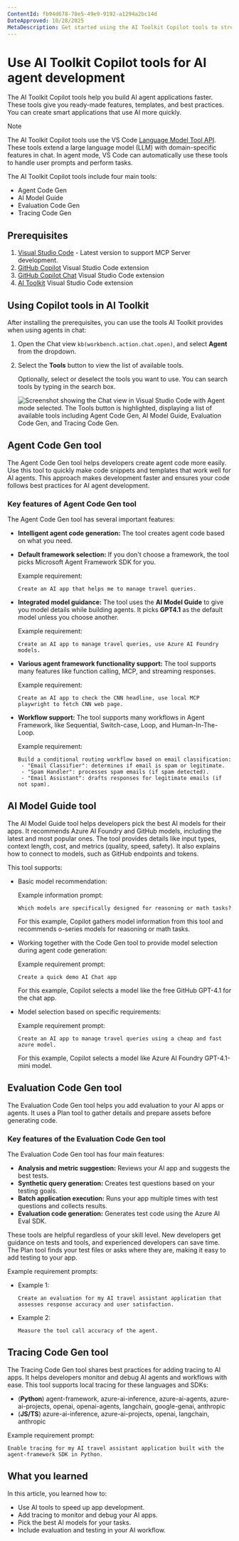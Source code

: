 ```yaml
---
ContentId: fb94d678-70e5-49e9-9192-a1294a2bc14d
DateApproved: 10/28/2025
MetaDescription: Get started using the AI Toolkit Copilot tools to streamline and enhance the development of AI agent applications.
---
```

# Use AI Toolkit Copilot tools for AI agent development

The AI Toolkit Copilot tools help you build AI agent applications faster. These tools give you ready-made features, templates, and best practices. You can create smart applications that use AI more quickly.

> [!NOTE]
> The AI Toolkit Copilot tools use the VS Code [Language Model Tool API](/api/extension-guides/ai/tools.md). These tools extend a large language model (LLM) with domain-specific features in chat. In agent mode, VS Code can automatically use these tools to handle user prompts and perform tasks.

The AI Toolkit Copilot tools include four main tools:

- Agent Code Gen
- AI Model Guide
- Evaluation Code Gen
- Tracing Code Gen

## Prerequisites

1. [Visual Studio Code](/download) - Latest version to support MCP Server development.
1. [GitHub Copilot](https://marketplace.visualstudio.com/items?itemName=GitHub.copilot) Visual Studio Code extension
1. [GitHub Copilot Chat](https://marketplace.visualstudio.com/items?itemName=GitHub.copilot-chat) Visual Studio Code extension
1. [AI Toolkit](https://marketplace.visualstudio.com/items?itemName=ms-ai.vscode-ai-toolkit) Visual Studio Code extension

## Using Copilot tools in AI Toolkit

After installing the prerequisites, you can use the tools AI Toolkit provides when using agents in chat:

1. Open the Chat view `kb(workbench.action.chat.open)`, and select **Agent** from the dropdown.

1. Select the **Tools** button to view the list of available tools.

    Optionally, select or deselect the tools you want to use. You can search tools by typing in the search box.

    ![Screenshot showing the Chat view in Visual Studio Code with Agent mode selected. The Tools button is highlighted, displaying a list of available tools including Agent Code Gen, AI Model Guide, Evaluation Code Gen, and Tracing Code Gen.](./images/copilottools/select-tools.png)

## Agent Code Gen tool

The Agent Code Gen tool helps developers create agent code more easily. Use this tool to quickly make code snippets and templates that work well for AI agents. This approach makes development faster and ensures your code follows best practices for AI agent development.

### Key features of Agent Code Gen tool

The Agent Code Gen tool has several important features:

- **Intelligent agent code generation:** The tool creates agent code based on what you need.
- **Default framework selection:** If you don't choose a framework, the tool picks Microsoft Agent Framework SDK for you.

    Example requirement:

    ```text
    Create an AI app that helps me to manage travel queries.
    ```

- **Integrated model guidance:** The tool uses the **AI Model Guide** to give you model details while building agents. It picks **GPT4.1** as the default model unless you choose another.

    Example requirement:

    ```text
    Create an AI app to manage travel queries, use Azure AI Foundry models.
    ```

- **Various agent framework functionality support:** The tool supports many features like function calling, MCP, and streaming responses.

    Example requirement:

    ```text
    Create an AI app to check the CNN headline, use local MCP playwright to fetch CNN web page.
    ```

- **Workflow support:** The tool supports many workflows in Agent Framework, like Sequential, Switch-case, Loop, and Human-In-The-Loop.

    Example requirement:

    ```text
    Build a conditional routing workflow based on email classification:
     - "Email Classifier": determines if email is spam or legitimate.
     - "Spam Handler": processes spam emails (if spam detected).
     - "Email Assistant": drafts responses for legitimate emails (if not spam).
    ```

## AI Model Guide tool

The AI Model Guide tool helps developers pick the best AI models for their apps. It recommends Azure AI Foundry and GitHub models, including the latest and most popular ones. The tool provides details like input types, context length, cost, and metrics (quality, speed, safety). It also explains how to connect to models, such as GitHub endpoints and tokens.

This tool supports:

- Basic model recommendation:

    Example information prompt:

    ```text
    Which models are specifically designed for reasoning or math tasks?
    ```

    For this example, Copilot gathers model information from this tool and recommends o-series models for reasoning or math tasks.

- Working together with the Code Gen tool to provide model selection during agent code generation:

    Example requirement prompt:

    ```text
    Create a quick demo AI Chat app
    ```

    For this example, Copilot selects a model like the free GitHub GPT-4.1 for the chat app.

- Model selection based on specific requirements:

    Example requirement prompt:

    ```text
    Create an AI app to manage travel queries using a cheap and fast azure model.
    ```

    For this example, Copilot selects a model like Azure AI Foundry GPT-4.1-mini model.

## Evaluation Code Gen tool

The Evaluation Code Gen tool helps you add evaluation to your AI apps or agents. It uses a Plan tool to gather details and prepare assets before generating code.

### Key features of the Evaluation Code Gen tool

The Evaluation Code Gen tool has four main features:

- **Analysis and metric suggestion:** Reviews your AI app and suggests the best tests.
- **Synthetic query generation:** Creates test questions based on your testing goals.
- **Batch application execution:** Runs your app multiple times with test questions and collects results.
- **Evaluation code generation:** Generates test code using the Azure AI Eval SDK.

These tools are helpful regardless of your skill level. New developers get guidance on tests and tools, and experienced developers can save time. The Plan tool finds your test files or asks where they are, making it easy to add testing to your app.

Example requirement prompts:

- Example 1:

    ```text
    Create an evaluation for my AI travel assistant application that assesses response accuracy and user satisfaction.
    ```

- Example 2:

    ```text
    Measure the tool call accuracy of the agent.
    ```

## Tracing Code Gen tool

The Tracing Code Gen tool shares best practices for adding tracing to AI apps. It helps developers monitor and debug AI agents and workflows with ease.
This tool supports local tracing for these languages and SDKs:

- (**Python**) agent-framework, azure-ai-inference, azure-ai-agents, azure-ai-projects, openai, openai-agents, langchain, google-genai, anthropic
- (**JS/TS**) azure-ai-inference, azure-ai-projects, openai, langchain, anthropic

Example requirement prompt:

```text
Enable tracing for my AI travel assistant application built with the agent-framework SDK in Python.
```

## What you learned

In this article, you learned how to:

- Use AI tools to speed up app development.
- Add tracing to monitor and debug your AI apps.
- Pick the best AI models for your tasks.
- Include evaluation and testing in your AI workflow.

